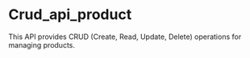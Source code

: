 # Crud_api_product
This API provides CRUD (Create, Read, Update, Delete) operations for managing products.
